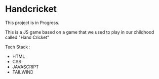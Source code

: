 # Handcricket
This project is in Progress.

This is a JS game based on a game that we used to play in our childhood called "Hand Cricket"

Tech Stack :
- HTML
- CSS
- JAVASCRIPT
- TAILWIND
